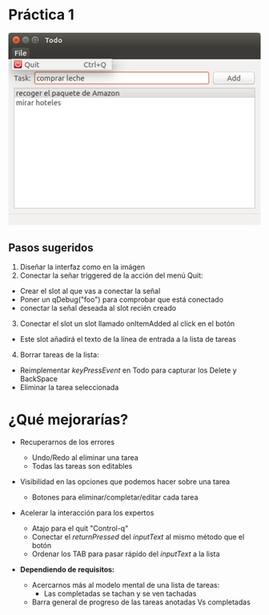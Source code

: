 # Práctica 1

  ![todo](todo-c++.png)

## Pasos sugeridos

1. Diseñar la interfaz como en la imágen
2. Conectar la señar triggered de la acción del menú Quit:
  - Crear el slot al que vas a conectar la señal
  - Poner un qDebug("foo") para comprobar que está conectado
  - conectar la señal deseada al slot recién creado
3. Conectar el slot un slot llamado onItemAdded al click en el botón
  - Este slot añadirá el texto de la línea de entrada a la lista de tareas
4. Borrar tareas de la lista:
  - Reimplementar *keyPressEvent* en Todo para capturar los Delete y BackSpace
  - Eliminar la tarea seleccionada

# ¿Qué mejorarías? #

- Recuperarnos de los errores
  - Undo/Redo al eliminar una tarea
  - Todas las tareas son editables
- Visibilidad en las opciones que podemos hacer sobre una tarea
  - Botones para eliminar/completar/editar cada tarea
- Acelerar la interacción para los expertos
  - Atajo para el quit "Control-q"
  - Conectar el *returnPressed* del *inputText* al mismo método que el botón
  - Ordenar los TAB para pasar rápido del *inputText* a la lista

- **Dependiendo de requisitos:**
  - Acercarnos más al modelo mental de una lista de tareas:
	- Las completadas se tachan y se ven tachadas
  - Barra general de progreso de las tareas anotadas Vs completadas
